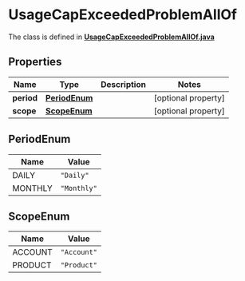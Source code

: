 

# UsageCapExceededProblemAllOf

The class is defined in **[UsageCapExceededProblemAllOf.java](../../src/main/java/example/micronaut/model/UsageCapExceededProblemAllOf.java)**

## Properties

Name | Type | Description | Notes
------------ | ------------- | ------------- | -------------
**period** | [**PeriodEnum**](#PeriodEnum) |  |  [optional property]
**scope** | [**ScopeEnum**](#ScopeEnum) |  |  [optional property]

## PeriodEnum

Name | Value
---- | -----
DAILY | `"Daily"`
MONTHLY | `"Monthly"`

## ScopeEnum

Name | Value
---- | -----
ACCOUNT | `"Account"`
PRODUCT | `"Product"`


